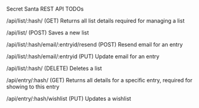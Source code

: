 Secret Santa REST API TODOs


/api/list/:hash/ (GET)
    Returns all list details required for managing a list

/api/list/ (POST)
    Saves a new list

/api/list/:hash/email/:entryid/resend (POST)
    Resend email for an entry

/api/list/:hash/email/:entryid (PUT)
    Update email for an entry

/api/list/:hash/ (DELETE)
    Deletes a list

/api/entry/:hash/ (GET)
    Returns all details for a specific entry, required for showing to this entry

/api/entry/:hash/wishlist (PUT)
    Updates a wishlist

